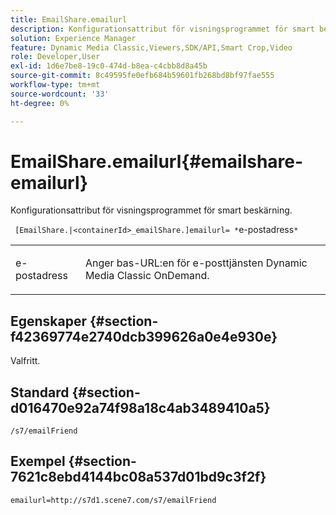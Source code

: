 ```yaml
---
title: EmailShare.emailurl
description: Konfigurationsattribut för visningsprogrammet för smart beskärning.
solution: Experience Manager
feature: Dynamic Media Classic,Viewers,SDK/API,Smart Crop,Video
role: Developer,User
exl-id: 1d6e7be8-19c0-474d-b8ea-c4cbb8d8a45b
source-git-commit: 8c49595fe0efb684b59601fb268bd8bf97fae555
workflow-type: tm+mt
source-wordcount: '33'
ht-degree: 0%

---
```


# EmailShare.emailurl{#emailshare-emailurl}

Konfigurationsattribut för visningsprogrammet för smart beskärning.

` [EmailShare.|<containerId>_emailShare.]emailurl= *`e-postadress`*`

<table id="table_C616483932C2482CA9794DDD7313FD7C"> 
 <tbody> 
  <tr> 
   <td colname="col1"> <p> <span class="codeph"><span class="varname"> e-postadress </span></span> </p> </td> 
   <td colname="col2"> <p> Anger bas-URL:en för e-posttjänsten Dynamic Media Classic OnDemand. </p> </td> 
  </tr> 
 </tbody> 
</table>

## Egenskaper {#section-f42369774e2740dcb399626a0e4e930e}

Valfritt.

## Standard {#section-d016470e92a74f98a18c4ab3489410a5}

`/s7/emailFriend`

## Exempel {#section-7621c8ebd4144bc08a537d01bd9c3f2f}

```
emailurl=http://s7d1.scene7.com/s7/emailFriend
```
